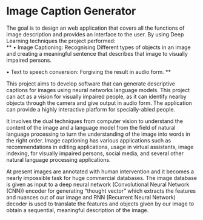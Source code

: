 # Image Caption Generator
The goal is to design an web application that covers all the functions of image description and provides an interface to the user. 
By using Deep Learning techniques the project performed:  
**
  • Image Captioning: Recognising Different types of objects in an image and creating a 
  meaningful sentence that describes that image to visually impaired persons. 
    
  • Text to speech conversion: Forgiving the result in audio form.
 **

This project aims to develop software that can generate descriptive captions for images using neural networks language models. This project can act as a vision for visually impaired people, as it can identify nearby objects through the camera and give output in audio form. The application can provide a highly interactive platform for specially-abled people. 

It involves the dual techniques from computer vision to understand the content of the image and a language model from the field of natural language processing to turn the understanding of the image into words in the right order. Image captioning has various applications such as recommendations in editing applications, usage in virtual assistants, image indexing, for visually impaired persons, social media, and several other natural language processing applications.

At present images are annotated with human intervention and it becomes a nearly impossible task for huge commercial databases. The image database is given as input to a deep neural network (Convolutional Neural Network (CNN)) encoder for generating “thought vector” which extracts the features and nuances out of our image and RNN (Recurrent Neural Network) decoder is used to translate the features and objects given by our image to obtain a sequential, meaningful description of the image.
